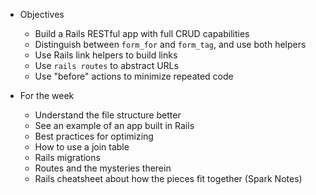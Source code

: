* Objectives
    - Build a Rails RESTful app with full CRUD capabilities
    - Distinguish between `form_for` and `form_tag`, and use both helpers
    - Use Rails link helpers to build links
    - Use `rails routes` to abstract URLs
    - Use "before" actions to minimize repeated code

* For the week
    - Understand the file structure better
    - See an example of an app built in Rails
    - Best practices for optimizing
    - How to use a join table
    - Rails migrations
    - Routes and the mysteries therein
    - Rails cheatsheet about how the pieces fit together (Spark Notes)
